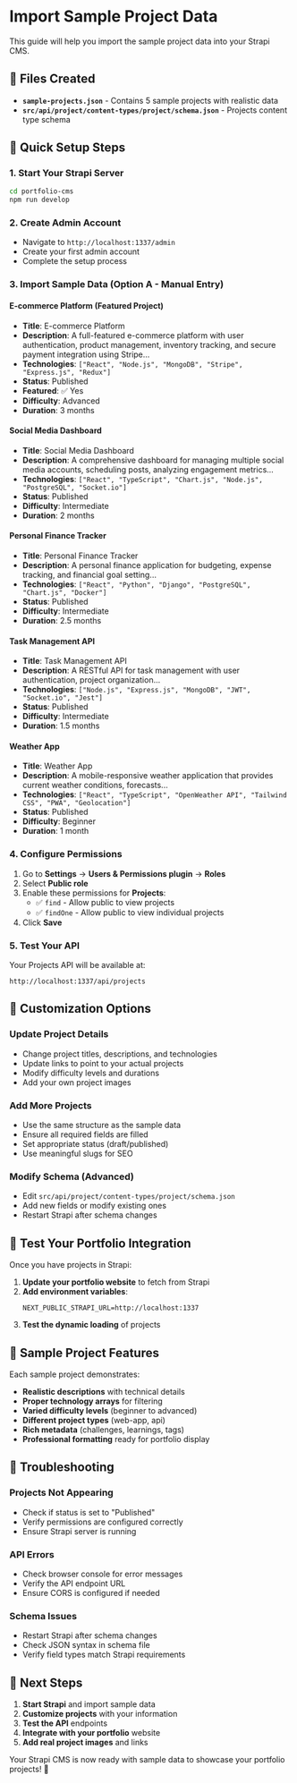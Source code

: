 # Import Sample Project Data

This guide will help you import the sample project data into your Strapi CMS.

## 📁 Files Created

- **`sample-projects.json`** - Contains 5 sample projects with realistic data
- **`src/api/project/content-types/project/schema.json`** - Projects content type schema

## 🚀 Quick Setup Steps

### 1. Start Your Strapi Server
```bash
cd portfolio-cms
npm run develop
```

### 2. Create Admin Account
- Navigate to `http://localhost:1337/admin`
- Create your first admin account
- Complete the setup process

### 3. Import Sample Data (Option A - Manual Entry)

#### **E-commerce Platform** (Featured Project)
- **Title**: E-commerce Platform
- **Description**: A full-featured e-commerce platform with user authentication, product management, inventory tracking, and secure payment integration using Stripe...
- **Technologies**: `["React", "Node.js", "MongoDB", "Stripe", "Express.js", "Redux"]`
- **Status**: Published
- **Featured**: ✅ Yes
- **Difficulty**: Advanced
- **Duration**: 3 months

#### **Social Media Dashboard**
- **Title**: Social Media Dashboard
- **Description**: A comprehensive dashboard for managing multiple social media accounts, scheduling posts, analyzing engagement metrics...
- **Technologies**: `["React", "TypeScript", "Chart.js", "Node.js", "PostgreSQL", "Socket.io"]`
- **Status**: Published
- **Difficulty**: Intermediate
- **Duration**: 2 months

#### **Personal Finance Tracker**
- **Title**: Personal Finance Tracker
- **Description**: A personal finance application for budgeting, expense tracking, and financial goal setting...
- **Technologies**: `["React", "Python", "Django", "PostgreSQL", "Chart.js", "Docker"]`
- **Status**: Published
- **Difficulty**: Intermediate
- **Duration**: 2.5 months

#### **Task Management API**
- **Title**: Task Management API
- **Description**: A RESTful API for task management with user authentication, project organization...
- **Technologies**: `["Node.js", "Express.js", "MongoDB", "JWT", "Socket.io", "Jest"]`
- **Status**: Published
- **Difficulty**: Intermediate
- **Duration**: 1.5 months

#### **Weather App**
- **Title**: Weather App
- **Description**: A mobile-responsive weather application that provides current weather conditions, forecasts...
- **Technologies**: `["React", "TypeScript", "OpenWeather API", "Tailwind CSS", "PWA", "Geolocation"]`
- **Status**: Published
- **Difficulty**: Beginner
- **Duration**: 1 month

### 4. Configure Permissions
1. Go to **Settings** → **Users & Permissions plugin** → **Roles**
2. Select **Public role**
3. Enable these permissions for **Projects**:
   - ✅ `find` - Allow public to view projects
   - ✅ `findOne` - Allow public to view individual projects
4. Click **Save**

### 5. Test Your API
Your Projects API will be available at:
```
http://localhost:1337/api/projects
```

## 🔧 Customization Options

### **Update Project Details**
- Change project titles, descriptions, and technologies
- Update links to point to your actual projects
- Modify difficulty levels and durations
- Add your own project images

### **Add More Projects**
- Use the same structure as the sample data
- Ensure all required fields are filled
- Set appropriate status (draft/published)
- Use meaningful slugs for SEO

### **Modify Schema** (Advanced)
- Edit `src/api/project/content-types/project/schema.json`
- Add new fields or modify existing ones
- Restart Strapi after schema changes

## 📱 Test Your Portfolio Integration

Once you have projects in Strapi:

1. **Update your portfolio website** to fetch from Strapi
2. **Add environment variables**:
   ```env
   NEXT_PUBLIC_STRAPI_URL=http://localhost:1337
   ```
3. **Test the dynamic loading** of projects

## 🎯 Sample Project Features

Each sample project demonstrates:
- **Realistic descriptions** with technical details
- **Proper technology arrays** for filtering
- **Varied difficulty levels** (beginner to advanced)
- **Different project types** (web-app, api)
- **Rich metadata** (challenges, learnings, tags)
- **Professional formatting** ready for portfolio display

## 🚨 Troubleshooting

### **Projects Not Appearing**
- Check if status is set to "Published"
- Verify permissions are configured correctly
- Ensure Strapi server is running

### **API Errors**
- Check browser console for error messages
- Verify the API endpoint URL
- Ensure CORS is configured if needed

### **Schema Issues**
- Restart Strapi after schema changes
- Check JSON syntax in schema file
- Verify field types match Strapi requirements

## 🎉 Next Steps

1. **Start Strapi** and import sample data
2. **Customize projects** with your information
3. **Test the API** endpoints
4. **Integrate with your portfolio** website
5. **Add real project images** and links

Your Strapi CMS is now ready with sample data to showcase your portfolio projects! 🚀
